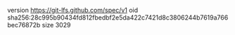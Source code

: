 version https://git-lfs.github.com/spec/v1
oid sha256:28c995b90434fd812fbedbf2e5da422c7421d8c3806244b7619a766bec76872b
size 3029
